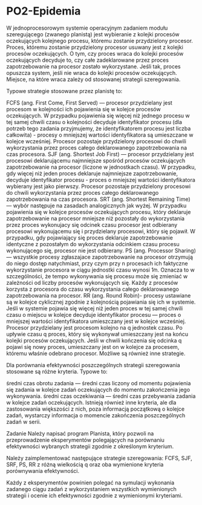 # PO2-Epidemia

W jednoprocesorowym systemie operacyjnym zadaniem modułu szeregującego (zwanego planistą) jest wybieranie z kolejki procesów oczekujących kolejnego procesu, któremu zostanie przydzielony procesor. Proces, któremu zostanie przydzielony procesor usuwany jest z kolejki procesów oczekujących. O tym, czy proces wraca do kolejki procesów oczekujących decyduje to, czy całe zadeklarowane przez proces zapotrzebowanie na procesor zostało wykorzystane. Jeśli tak, proces opuszcza system, jeśli nie wraca do kolejki procesów oczekujących. Miejsce, na które wraca zależy od stosowanej strategii szeregowania.

Typowe strategie stosowane przez planistę to:

FCFS (ang. First Come, First Served) — procesor przydzielany jest procesom w kolejności ich pojawienia się w kolejce procesów oczekujących. W przypadku pojawienia się więcej niż jednego procesu w tej samej chwili czasu o kolejności decyduje identyfikator procesu (dla potrzeb tego zadania przyjmujemy, że identyfikatorem procesu jest liczba całkowita) - procesy o mniejszej wartości identyfikatora są umieszczane w kolejce wcześniej. Procesor pozostaje przydzielony procesowi do chwili wykorzystania przez proces całego deklarowanego zapotrzebowania na czas procesora.
SJF (ang. Shortest Job First) — procesor przydzielany jest procesowi deklarującemu najmniejsze spośród procesów oczekujących zapotrzebowanie na procesor (liczone w jednostkach czasu). W przypadku, gdy więcej niż jeden proces deklaruje najmniejsze zapotrzebowanie, decyduje identyfikator procesu - proces o mniejszej wartości identyfikatora wybierany jest jako pierwszy. Procesor pozostaje przydzielony procesowi do chwili wykorzystania przez proces całego deklarowanego zapotrzebowania na czas procesora.
SRT (ang. Shortest Remaining Time) — wybór następuje na zasadach analogicznych jak wyżej. W przypadku pojawienia się w kolejce procesów oczekujących procesu, który deklaruje zapotrzebowanie na procesor mniejsze niż pozostały do wykorzystania przez proces wykonujacy się odcinek czasu procesor jest odbierany procesowi wykonującemu się i przydzielany procesowi, który się pojawił. W przypadku, gdy pojawiający się proces deklaruje zapotrzebowanie identyczne z pozostałym do wykorzystania odcinkiem czasu procesu wykonującego się, procesor nie jest odbierany.
PS (ang. Processor Sharing) — wszystkie procesy zgłaszajace zapotrzebowanie na procesor otrzymują do niego dostęp natychmiast, przy czym przy n procesach ich faktyczne wykorzystanie procesora w ciągu jednostki czasu wynosi 1∕n. Oznacza to w szczególności, że tempo wykonywania się procesu może się zmieniać w zależności od liczby procesów wykonujących się. Każdy z procesów korzysta z procesora do czasu wykorzystania całego deklarowanego zapotrzebowania na procesor.
RR (ang. Round Robin)- procesy ustawiane są w kolejce cyklicznej zgodnie z kolejnością pojawiania się ich w systemie. Jeśli w systemie pojawia się więcej niż jeden proces w tej samej chwili czasu o miejscu w kolejce decyduje identyfikator procesu — proces o mniejszej wartości identyfikatora umieszczany jest w kolejce wcześniej. Procesor przydzielany jest procesom kolejno na q jednostek czasu. Po upływie czasu q proces, który się wykonywał umieszczany jest na końcu kolejki procesów oczekujących. Jeśli w chwili kończenia się odcinka q pojawi się nowy proces, umieszczany jest on w kolejce za procesem, któremu właśnie odebrano procesor.
Możliwe są również inne strategie.

Dla porównania efektywności poszczególnych strategii szeregowania stosowane są różne kryteria. Typowe to:

średni czas obrotu zadania — średni czas liczony od momentu pojawienia się zadania w kolejce zadań oczekujących do momentu zakończenia jego wykonywania.
średni czas oczekiwania — średni czas przebywania zadania w kolejce zadań oczekujących.
Istnieją również inne kryteria, ale dla zastosowania większości z nich, poza informacją początkową o kolejce zadań, wystarczy informacja o momencie zakończenia poszczególnych zadań w serii.

Zadanie
Należy napisać program Planista, który pozwoli na przeprowadzenie eksperymentów polegających na porównaniu efektywności wybranych strategii zgodnie z określonym kryterium.

Należy zaimplementować następujące strategie szeregowania: FCFS, SJF, SRF, PS, RR z różną wielkością q oraz oba wymienione kryteria porównywania efektywności.

Każdy z eksperymentów powinien polegać na symulacji wykonania zadanego ciągu zadań z wykorzystaniem wszystkich wymienionych strategii i ocenie ich efektywności zgodnie z wymienionymi kryteriami.
